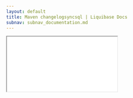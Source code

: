 ```yaml
---
layout: default
title: Maven changelogsyncsql | Liquibase Docs
subnav: subnav_documentation.md
---
```


<iframe class="maven" src="generated/changelogSyncSQL-mojo.html"></iframe>